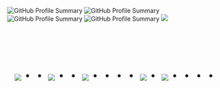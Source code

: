 
![GitHub Profile Summary](https://github-profile-summary-cards.vercel.app/api/cards/profile-details?username=fy-yuhcan&theme=tokyonight)
![GitHub Profile Summary](http://github-profile-summary-cards.vercel.app/api/cards/repos-per-language?username=fy-yuhcan&theme=tokyonight)
![GitHub Profile Summary](http://github-profile-summary-cards.vercel.app/api/cards/stats?username=fy-yuhcan&theme=tokyonight)
![GitHub Profile Summary](http://github-profile-summary-cards.vercel.app/api/cards/most-commit-language?username=fy-yuhcan&theme=tokyonight)
![](http://github-profile-summary-cards.vercel.app/api/cards/productive-time?username=vn7n24fzkq&theme=tokyonight&utcOffset=9)


<!-- --------------------------------- :) ---------------------------------- -->

<br><br><br>

<div align="center">
    <h1>
        <img src="https://user-images.githubusercontent.com/44926913/175852850-3fb6c715-1856-41ff-8c1f-94ce3b03b458.gif">・・
        <img src="https://user-images.githubusercontent.com/44926913/175853109-f8850656-6704-4a8a-bee6-9aca154d929b.gif">・・
        <img src="https://user-images.githubusercontent.com/44926913/175853154-5449d974-975e-44a6-ab84-a86031265e40.gif">・・・・
        <img src="https://user-images.githubusercontent.com/44926913/175853109-f8850656-6704-4a8a-bee6-9aca154d929b.gif">・
        <img src="https://user-images.githubusercontent.com/44926913/175853154-5449d974-975e-44a6-ab84-a86031265e40.gif">・・・・
    </h1>
  </div>
<br><br><br>

